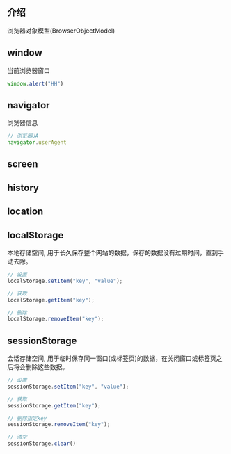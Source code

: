 ## 介绍

浏览器对象模型(BrowserObjectModel)

## window

当前浏览器窗口

```javascript
window.alert("HH")
```



## navigator

浏览器信息

```javascript
// 浏览器UA
navigator.userAgent


```



## screen



## history



## location



## localStorage

本地存储空间, 用于长久保存整个网站的数据，保存的数据没有过期时间，直到手动去除。

```javascript
// 设置
localStorage.setItem("key", "value");

// 获取
localStorage.getItem("key");

// 删除
localStorage.removeItem("key");
```





## sessionStorage

会话存储空间, 用于临时保存同一窗口(或标签页)的数据，在关闭窗口或标签页之后将会删除这些数据。

```javascript
// 设置
sessionStorage.setItem("key", "value");

// 获取
sessionStorage.getItem("key");

// 删除指定key
sessionStorage.removeItem("key");

// 清空
sessionStorage.clear()
```





